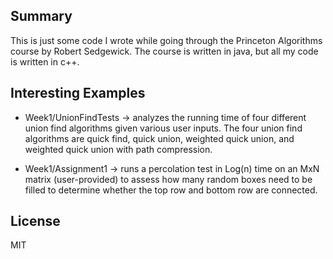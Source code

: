 ## Summary

This is just some code I wrote while going through the Princeton Algorithms course by Robert Sedgewick. The course is written in java, but all my code is written in c++. 


## Interesting Examples
- Week1/UnionFindTests -> analyzes the running time of four different union find algorithms given various user inputs. The four union find algorithms are quick find, quick union, weighted quick union, and weighted quick union with path compression.

- Week1/Assignment1 -> runs a percolation test in Log(n) time on an MxN matrix (user-provided) to assess how many random boxes need to be filled to determine whether the top row and bottom row are connected.  

## License

MIT 